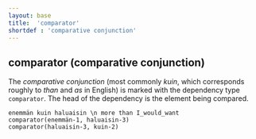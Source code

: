 ```yaml
---
layout: base
title:  'comparator'
shortdef : 'comparative conjunction'
---
```


## comparator (comparative conjunction) <a name="sec-comparator"></a>

The *comparative conjunction* (most commonly *kuin*, which corresponds roughly to *than* and *as* in English) is marked with the dependency type `comparator`. The head of the dependency is the element being compared.


<!-- fname:comparator.pdf -->
~~~ sdparse
enemmän kuin haluaisin \n more than I_would_want
comparator(enemmän-1, haluaisin-3)
comparator(haluaisin-3, kuin-2)
~~~


